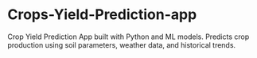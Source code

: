 # Crops-Yield-Prediction-app
Crop Yield Prediction App built with Python and ML models. Predicts crop production using soil parameters, weather data, and historical trends.
